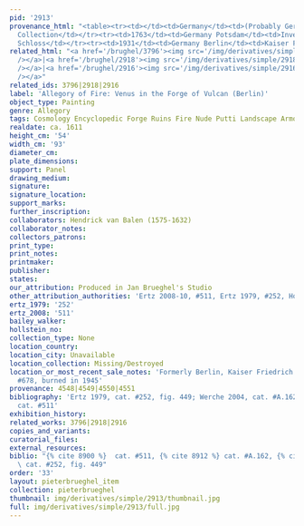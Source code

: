 ```yaml
---
pid: '2913'
provenance_html: "<table><tr><td></td><td>Germany</td><td>(Probably Germany) Eichel
  Collection</td></tr><tr><td>1763</td><td>Germany Potsdam</td><td>Inventory of Neue
  Schloss</td></tr><tr><td>1931</td><td>Germany Berlin</td><td>Kaiser Friedrich Museum</td></tr><tr><td>1945</td><td></td><td>Destroyed</td></tr></table>"
related_html: "<a href='/brughel/3796'><img src='/img/derivatives/simple/3796/thumbnail.jpg'
  /></a>|<a href='/brughel/2918'><img src='/img/derivatives/simple/2918/thumbnail.jpg'
  /></a>|<a href='/brughel/2916'><img src='/img/derivatives/simple/2916/thumbnail.jpg'
  /></a>"
related_ids: 3796|2918|2916
label: 'Allegory of Fire: Venus in the Forge of Vulcan (Berlin)'
object_type: Painting
genre: Allegory
tags: Cosmology Encyclopedic Forge Ruins Fire Nude Putti Landscape Armor
realdate: ca. 1611
height_cm: '54'
width_cm: '93'
diameter_cm: 
plate_dimensions: 
support: Panel
drawing_medium: 
signature: 
signature_location: 
support_marks: 
further_inscription: 
collaborators: Hendrick van Balen (1575-1632)
collaborator_notes: 
collectors_patrons: 
print_type: 
print_notes: 
printmaker: 
publisher: 
states: 
our_attribution: Produced in Jan Brueghel's Studio
other_attribution_authorities: 'Ertz 2008-10, #511, Ertz 1979, #252, Honig database'
ertz_1979: '252'
ertz_2008: '511'
bailey_walker: 
hollstein_no: 
collection_type: None
location_country: 
location_city: Unavailable
location_collection: Missing/Destroyed
location_or_most_recent_sale_notes: 'Formerly Berlin, Kaiser Friedrich Museum, inv.
  #678, burned in 1945'
provenance: 4548|4549|4550|4551
bibliography: 'Ertz 1979, cat. #252, fig. 449; Werche 2004, cat. #A.162; Ertz 2008-10,
  cat. #511'
exhibition_history: 
related_works: 3796|2918|2916
copies_and_variants: 
curatorial_files: 
external_resources: 
biblio: "{% cite 8900 %}  cat. #511, {% cite 8912 %} cat. #A.162, {% cite 9004 %}
  \ cat. #252, fig. 449"
order: '33'
layout: pieterbrueghel_item
collection: pieterbrueghel
thumbnail: img/derivatives/simple/2913/thumbnail.jpg
full: img/derivatives/simple/2913/full.jpg
---
```

